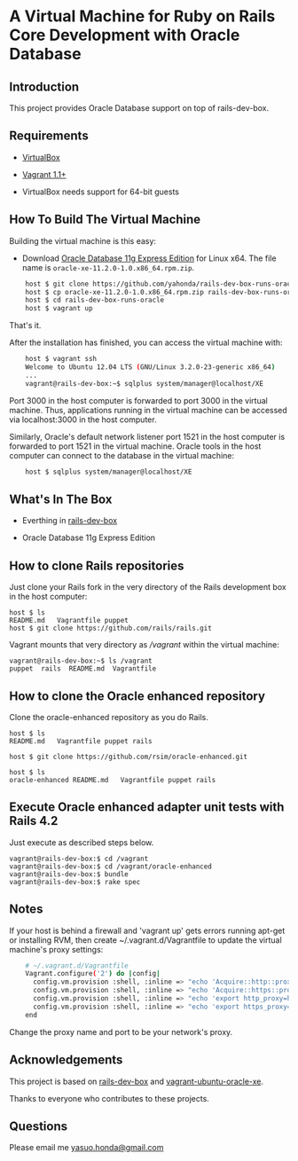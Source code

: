# A Virtual Machine for Ruby on Rails Core Development with Oracle Database

## Introduction

This project provides Oracle Database support on top of rails-dev-box. 

## Requirements

* [VirtualBox](https://www.virtualbox.org)

* [Vagrant 1.1+](http://vagrantup.com)

* VirtualBox needs support for 64-bit guests

## How To Build The Virtual Machine

Building the virtual machine is this easy:

* Download [Oracle Database 11g Express Edition](http://www.oracle.com/technetwork/products/express-edition/overview/index.html) for Linux x64. The file name is `oracle-xe-11.2.0-1.0.x86_64.rpm.zip`.

```sh
    host $ git clone https://github.com/yahonda/rails-dev-box-runs-oracle.git
    host $ cp oracle-xe-11.2.0-1.0.x86_64.rpm.zip rails-dev-box-runs-oracle/puppet/modules/oracle/files/.
    host $ cd rails-dev-box-runs-oracle
    host $ vagrant up
```

That's it.

After the installation has finished, you can access the virtual machine with:

```sh
    host $ vagrant ssh
    Welcome to Ubuntu 12.04 LTS (GNU/Linux 3.2.0-23-generic x86_64)
    ...
    vagrant@rails-dev-box:~$ sqlplus system/manager@localhost/XE
```

Port 3000 in the host computer is forwarded to port 3000 in the virtual machine. Thus, applications running in the virtual machine can be accessed via localhost:3000 in the host computer. 

Similarly, Oracle's default network listener port 1521 in the host computer is forwarded to port 1521 in the virtual machine. Oracle tools in the host computer can connect to the database in the virtual machine:

```sh
    host $ sqlplus system/manager@localhost/XE
```

## What's In The Box

* Everthing in [rails-dev-box](https://github.com/rails/rails-dev-box)

* Oracle Database 11g Express Edition

## How to clone Rails repositories

Just clone your Rails fork in the very directory of the Rails development box in the host computer:

    host $ ls
    README.md   Vagrantfile puppet
    host $ git clone https://github.com/rails/rails.git

Vagrant mounts that very directory as _/vagrant_ within the virtual machine:

    vagrant@rails-dev-box:~$ ls /vagrant
    puppet  rails  README.md  Vagrantfile

## How to clone the Oracle enhanced repository

Clone the oracle-enhanced repository as you do Rails.

    host $ ls
    README.md   Vagrantfile puppet rails

    host $ git clone https://github.com/rsim/oracle-enhanced.git

    host $ ls
    oracle-enhanced README.md   Vagrantfile puppet rails

## Execute Oracle enhanced adapter unit tests with Rails 4.2

Just execute as described steps below. 

    vagrant@rails-dev-box:$ cd /vagrant
    vagrant@rails-dev-box:$ cd /vagrant/oracle-enhanced
    vagrant@rails-dev-box:$ bundle
    vagrant@rails-dev-box:$ rake spec

## Notes

If your host is behind a firewall and 'vagrant up' gets errors running apt-get or installing RVM, then create ~/.vagrant.d/Vagrantfile to update the virtual machine's proxy settings:

```sh
    # ~/.vagrant.d/Vagrantfile
    Vagrant.configure('2') do |config|
      config.vm.provision :shell, :inline => "echo 'Acquire::http::proxy \"http://proxy.example.com:80/\";' >> /etc/apt/apt.conf"
      config.vm.provision :shell, :inline => "echo 'Acquire::https::proxy \"http://proxy.example.com:80/\";' >> /etc/apt/apt.conf"
      config.vm.provision :shell, :inline => "echo 'export http_proxy=http://proxy.example.com:80/' > /etc/profile.d/vagrant_proxy.sh"
      config.vm.provision :shell, :inline => "echo 'export https_proxy=http://proxy.example.com:80/' >> /etc/profile.d/vagrant_proxy.sh"
    end
```

Change the proxy name and port to be your network's proxy.

## Acknowledgements

This project is based on [rails-dev-box](https://github.com/rails/rails-dev-box) 
and [vagrant-ubuntu-oracle-xe](https://github.com/hilverd/vagrant-ubuntu-oracle-xe).

Thanks to everyone who contributes to these projects.

## Questions

Please email me yasuo.honda@gmail.com

